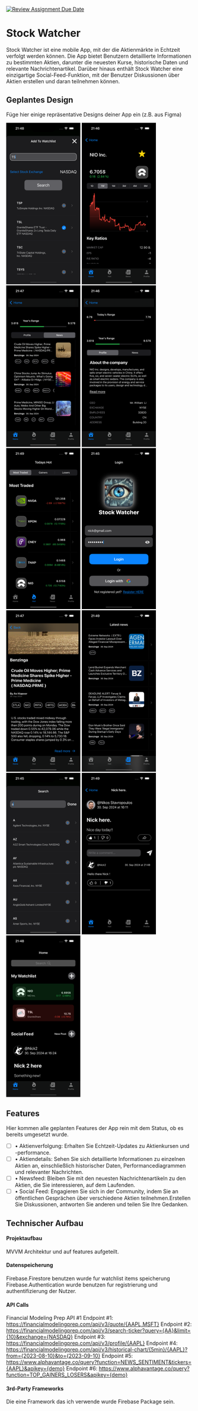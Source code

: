 [![Review Assignment Due Date](https://classroom.github.com/assets/deadline-readme-button-22041afd0340ce965d47ae6ef1cefeee28c7c493a6346c4f15d667ab976d596c.svg)](https://classroom.github.com/a/oXOEvXHr)
# Stock Watcher



<p>Stock Watcher ist eine mobile App, mit der die Aktienmärkte in Echtzeit verfolgt werden können.
Die App bietet Benutzern detaillierte Informationen zu bestimmten Aktien, darunter die neuesten Kurse, historische Daten und relevante Nachrichtenartikel.
Darüber hinaus enthält Stock Watcher eine einzigartige Social-Feed-Funktion, mit der Benutzer Diskussionen über Aktien erstellen und daran teilnehmen können.</p>

## Geplantes Design

Füge hier einige repräsentative Designs deiner App ein (z.B. aus Figma)
<p>
  <img src="./img/AddWatchlistView.png" width="200">
  <img src="./img/DetailViewChart.png" width="200">
  <img src="./img/DetailViewNews.png" width="200">
  <img src="./img/DetailViewProfile.png" width="200">
  <img src="./img/HotListView.png" width="200">
  <img src="./img/LoginView.png" width="200">
  <img src="./img/NewsDetails.png" width="200">
  <img src="./img/NewsList.png" width="200">
  <img src="./img/SearchViewList.png" width="200">
  <img src="./img/SocialChatView.png" width="200">
  <img src="./img/WatchlistView.png" width="200">
</p>

## Features
Hier kommen alle geplanten Features der App rein mit dem Status, ob es bereits umgesetzt wurde.

- [ ] • Aktienverfolgung: Erhalten Sie Echtzeit-Updates zu Aktienkursen und -performance.
- [ ] • Aktiendetails: Sehen Sie sich detaillierte Informationen zu einzelnen Aktien an, einschließlich historischer Daten, Performancediagrammen und relevanter Nachrichten.
- [ ] • Newsfeed: Bleiben Sie mit den neuesten Nachrichtenartikeln zu den Aktien, die Sie interessieren, auf dem Laufenden.
- [ ] • Social Feed: Engagieren Sie sich in der Community, indem Sie an öffentlichen Gesprächen über verschiedene Aktien teilnehmen.Erstellen Sie Diskussionen, antworten Sie anderen und teilen Sie Ihre Gedanken.

## Technischer Aufbau

#### Projektaufbau
MVVM Architektur und auf features aufgeteilt.

#### Datenspeicherung
Firebase.Firestore benutzen wurde fur watchlist items speicherung 
Firebase.Authentication wurde benutzen fur registrierung und authentifizierung der Nutzer.

#### API Calls
Financial Modeling Prep API #1
Endpoint #1: https://financialmodelingprep.com/api/v3/quote/{AAPL,MSFT} 
Endpoint #2: https://financialmodelingprep.com/api/v3/search-ticker?query={AA}&limit={10}&exchange={NASDAQ}
Endpoint #3: https://financialmodelingprep.com/api/v3/profile/{AAPL}
Endpoint #4: https://financialmodelingprep.com/api/v3/historical-chart/{5min}/{AAPL}?from={2023-08-10}&to={2023-09-10}
Endpoint #5: https://www.alphavantage.co/query?function=NEWS_SENTIMENT&tickers={AAPL}&apikey={demo}
Endpoint #6: https://www.alphavantage.co/query?function=TOP_GAINERS_LOSERS&apikey={demo}

#### 3rd-Party Frameworks
 Die eine Framework das ich verwende wurde Firebase Package sein. 

 
